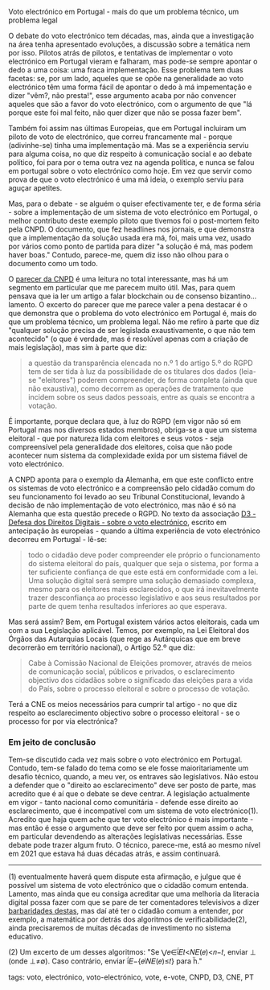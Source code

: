 Voto electrónico em Portugal - mais do que um problema técnico, um problema legal

O debate do voto electrónico tem décadas, mas, ainda que a investigação na área tenha apresentado evoluções, a discussão sobre a temática nem por isso. Pilotos atrás de pilotos, e tentativas de implementar o voto electrónico em Portugal vieram e falharam, mas pode-se sempre apontar o dedo a uma coisa: uma fraca implementação. Esse problema tem duas facetas: se, por um lado, aqueles que se opõe na generalidade ao voto electrónico têm uma forma fácil de apontar o dedo à má impementação e dizer "vêm?, não presta!", esse argumento acaba por não convencer aqueles que são a favor do voto electrónico, com o argumento de que "lá porque este foi mal feito, não quer dizer que não se possa fazer bem".

Também foi assim nas últimas Europeias, que em Portugal incluiram um piloto de voto de electrónico, que correu francamente mal - porque (adivinhe-se) tinha uma implementação má. Mas se a experiência serviu para alguma coisa, no que diz respeito à comunicação social e ao debate político, foi para por o tema outra vez na agenda política, e nunca se falou em portugal sobre o voto electrónico como hoje. Em vez que servir como prova de que o voto electrónico é uma má ideia, o exemplo serviu para aguçar apetites.

Mas, para o debate - se alguém o quiser efectivamente ter, e de forma séria - sobre a implementação de um sistema de voto electrónico em Portugal, o melhor contributo deste exemplo piloto que tivemos foi o post-mortem feito pela CNPD. O documento, que fez headlines nos jornais, e que demonstra que a implementação da solução usada era má, foi, mais uma vez, usado por vários como ponto de partida para dizer "a solução é má, mas podem haver boas." Contudo, parece-me, quem diz isso não olhou para o documento como um todo.

O [parecer da CNPD](https://t.co/42V1QRN2IT) é uma leitura no total interessante, mas há um segmento em particular que me parecem muito útil. Mas, para quem pensava que ia ler um artigo a falar blockchain ou de consenso bizantino... lamento. O excerto do parecer que me parece valer a pena destacar é o que demonstra que o problema do voto electrónico em Portugal é, mais do que um problema técnico, um problema legal. Não me refiro à parte que diz "qualquer solução precisa de ser legislada exaustivamente, o que não tem acontecido" (o que é verdade, mas é resolúvel apenas com a criação de mais legislação), mas sim à parte que diz:

> a questão da transparência elencada no n.º 1 do artigo 5.º do RGPD tem de ser tida à luz da possibilidade de os titulares dos dados (leia-se "eleitores") poderem compreender, de forma completa (ainda que não exaustiva), como decorrem as operações de tratamento que incidem sobre os seus dados pessoais, entre as quais se encontra a votação.

É importante, porque declara que, à luz do RGPD (em vigor não só em Portugal mas nos diversos estados membros), obriga-se a que um sistema eleitoral - que por natureza lida com eleitores e seus votos - seja compreensível pela generalidade dos eleitores, coisa que não pode acontecer num sistema da complexidade exida por um sistema fiável de voto electrónico.

A CNPD aponta para o exemplo da Alemanha, em que este conflicto entre os sistemas de voto electrónico e a compreensão pelo cidadão comum do seu funcionamento foi levado ao seu Tribunal Constitucional, levando à decisão de não implementação de voto electrónico, mas não é só na Alemanha que esta questão precede o RGPD. No texto da associação [D3 - Defesa dos Direitos Digitais - sobre o voto electrónico](https://direitosdigitais.pt/comunicacao/noticias/76-vamos-reflectir-sobre-o-voto-electronico), escrito em antecipação às europeias - quando a última experiência de voto electrónico decorreu em Portugal - lê-se:

> todo o cidadão deve poder compreender ele próprio o funcionamento do sistema eleitoral do país, qualquer que seja o sistema,  por forma a ter suficiente confiança de que este está em conformidade com a lei. Uma solução digital será sempre uma solução demasiado complexa, mesmo para os eleitores mais esclarecidos, o que irá inevitavelmente trazer desconfiança ao processo legislativo e aos seus resultados por parte de quem tenha resultados inferiores ao que esperava.

Mas será assim? Bem, em Portugal existem vários actos eleitorais, cada um com a sua Legislação aplicável. Temos, por exemplo, na Lei Eleitoral dos Órgãos das Autarquias Locais (que rege as Autárquicas que em breve decorrerão em território nacional), o Artigo 52.º que diz:

> Cabe à Comissão Nacional de Eleições promover, através de meios de comunicação social, públicos e privados, o esclarecimento objectivo dos cidadãos sobre o significado das eleições para a vida do País, sobre o processo eleitoral e sobre o processo de votação.

Terá a CNE os meios necessários para cumprir tal artigo - no que diz respeito ao esclarecimento objectivo sobre o processo eleitoral - se o processo for por via electrónica?

### Em jeito de conclusão

Tem-se discutido cada vez mais sobre o voto electrónico em Portugal. Contudo, tem-se falado do tema como se ele fosse maioritariamente um desafio técnico, quando, a meu ver, os entraves são legislativos. Não estou a defender que o "direito ao esclarecimento" deve ser posto de parte, mas acredito que é aí que o debate se deve centrar. A legislação actualmente em vigor - tanto nacional como comunitária - defende esse direito ao esclarecimento, que é incompatível com um sistema de voto electrónico(1). Acredito que haja quem ache que ter voto electrónico é mais importante - mas então é esse o argumento que deve ser feito por quem assim o acha, em particular devendendo as alterações legislativas necessárias. Esse debate pode trazer algum fruto. O técnico, parece-me, está ao mesmo nível em 2021 que estava há duas décadas atrás, e assim continuará.

---

(1) eventualmente haverá quem dispute esta afirmação, e julgue que é possível um sistema de voto electrónico que o cidadão comum entenda. Lamento, mas ainda que eu consiga acreditar que uma melhoria da literacia digital possa fazer com que se pare de ter comentadores televisivos a dizer [barbaridades destas](https://abertoatedemadrugada.com/2020/12/o-blockchain-anti-fakenews-da-miguel-sousa-tavares.html), mas daí até ter o cidadão comum a entender, por exemplo, a matemática por detrás dos algoritmos de verificabilidade(2), ainda precisaremos de muitas décadas de investimento no sistema educativo.

(2) Um excerto de um desses algoritmos: "Se ⋁𝑒∈𝐸𝑡<𝑁𝐸(𝑒)<𝑛−𝑡, enviar ⊥ (onde ⊥≠∅). Caso contrário, enviar 𝐸−{𝑒∣𝑁𝐸(𝑒)≤𝑡} para ."


tags: voto, electrónico, voto-electrónico, vote, e-vote, CNPD, D3, CNE, PT
